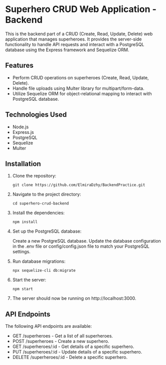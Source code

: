 # Superhero CRUD Web Application - Backend

This is the backend part of a CRUD (Create, Read, Update, Delete) web application that manages superheroes. It provides the server-side functionality to handle API requests and interact with a PostgreSQL database using the Express framework and Sequelize ORM.

## Features

- Perform CRUD operations on superheroes (Create, Read, Update, Delete).
- Handle file uploads using Multer library for multipart/form-data.
- Utilize Sequelize ORM for object-relational mapping to interact with PostgreSQL database.

## Technologies Used

- Node.js
- Express.js
- PostgreSQL
- Sequelize
- Multer

## Installation

1. Clone the repository:

   ```shell
   git clone https://github.com/ElmiraDzhy/BackendPractice.git

2. Navigate to the project directory:

   ```shell
   cd superhero-crud-backend
   
3. Install the dependencies:

   ```shell
   npm install

4. Set up the PostgreSQL database:

   Create a new PostgreSQL database.
   Update the database configuration in the .env file or config/config.json file to match your PostgreSQL settings.


5. Run database migrations:

   ```shell
   npx sequelize-cli db:migrate

6. Start the server:

   ```shell
   npm start

7. The server should now be running on http://localhost:3000.

## API Endpoints
The following API endpoints are available:

- GET /superheroes - Get a list of all superheroes.
- POST /superheroes - Create a new superhero.
- GET /superheroes/:id - Get details of a specific superhero.
- PUT /superheroes/:id - Update details of a specific superhero.
- DELETE /superheroes/:id - Delete a specific superhero.


